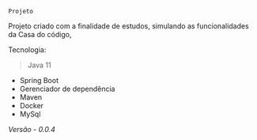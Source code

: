     Projeto
Projeto criado com a finalidade de estudos, simulando as funcionalidades da Casa do código,

Tecnologia:  
> Java 11
* Spring Boot
* Gerenciador de dependência
* Maven
* Docker
* MySql

*Versão - 0.0.4*
